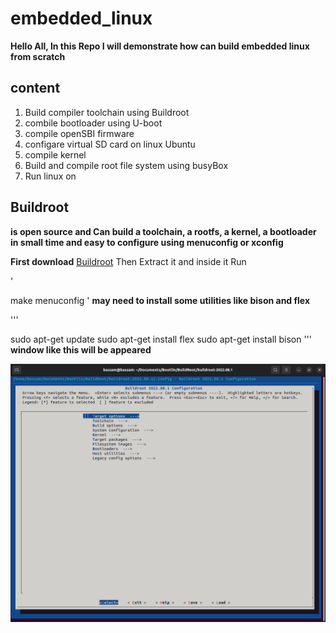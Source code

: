 # embedded_linux
**Hello All, In this Repo I will demonstrate how can build embedded linux from scratch**
## content 
1. Build compiler toolchain using Buildroot
2. combile bootloader using U-boot
3. compile openSBI firmware
4. configare virtual SD card on linux Ubuntu 
5. compile kernel 
6. Build and compile root file system using busyBox
7. Run linux on 

## Buildroot
**is open source and Can build a toolchain, a rootfs, a kernel, a bootloader in small time
and easy to configure using menuconfig or xconfig**

**First download** [Buildroot](https://buildroot.org/)
Then Extract it and inside it Run 

'

make menuconfig
' 
**may need to install some utilities like bison and flex**

'''

sudo apt-get update
sudo apt-get install flex
sudo apt-get install bison
'''
**window like this will be appeared** 

![](https://github.com/bassamkhamis/embedded_linux/blob/main/Buildroot.png)
